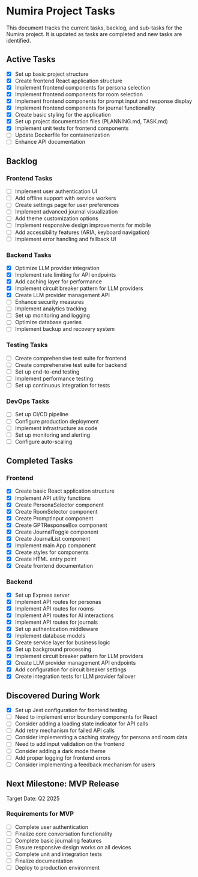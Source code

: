 # Numira Project Tasks

This document tracks the current tasks, backlog, and sub-tasks for the Numira project. It is updated as tasks are completed and new tasks are identified.

## Active Tasks

- [x] Set up basic project structure
- [x] Create frontend React application structure
- [x] Implement frontend components for persona selection
- [x] Implement frontend components for room selection
- [x] Implement frontend components for prompt input and response display
- [x] Implement frontend components for journal functionality
- [x] Create basic styling for the application
- [x] Set up project documentation files (PLANNING.md, TASK.md)
- [x] Implement unit tests for frontend components
- [ ] Update Dockerfile for containerization
- [ ] Enhance API documentation

## Backlog

### Frontend Tasks
- [ ] Implement user authentication UI
- [ ] Add offline support with service workers
- [ ] Create settings page for user preferences
- [ ] Implement advanced journal visualization
- [ ] Add theme customization options
- [ ] Implement responsive design improvements for mobile
- [ ] Add accessibility features (ARIA, keyboard navigation)
- [ ] Implement error handling and fallback UI

### Backend Tasks
- [x] Optimize LLM provider integration
- [x] Implement rate limiting for API endpoints
- [x] Add caching layer for performance
- [x] Implement circuit breaker pattern for LLM providers
- [x] Create LLM provider management API
- [ ] Enhance security measures
- [ ] Implement analytics tracking
- [ ] Set up monitoring and logging
- [ ] Optimize database queries
- [ ] Implement backup and recovery system

### Testing Tasks
- [ ] Create comprehensive test suite for frontend
- [ ] Create comprehensive test suite for backend
- [ ] Set up end-to-end testing
- [ ] Implement performance testing
- [ ] Set up continuous integration for tests

### DevOps Tasks
- [ ] Set up CI/CD pipeline
- [ ] Configure production deployment
- [ ] Implement infrastructure as code
- [ ] Set up monitoring and alerting
- [ ] Configure auto-scaling

## Completed Tasks

### Frontend
- [x] Create basic React application structure
- [x] Implement API utility functions
- [x] Create PersonaSelector component
- [x] Create RoomSelector component
- [x] Create PromptInput component
- [x] Create GPTResponseBox component
- [x] Create JournalToggle component
- [x] Create JournalList component
- [x] Implement main App component
- [x] Create styles for components
- [x] Create HTML entry point
- [x] Create frontend documentation

### Backend
- [x] Set up Express server
- [x] Implement API routes for personas
- [x] Implement API routes for rooms
- [x] Implement API routes for AI interactions
- [x] Implement API routes for journals
- [x] Set up authentication middleware
- [x] Implement database models
- [x] Create service layer for business logic
- [x] Set up background processing
- [x] Implement circuit breaker pattern for LLM providers
- [x] Create LLM provider management API endpoints
- [x] Add configuration for circuit breaker settings
- [x] Create integration tests for LLM provider failover

## Discovered During Work

- [x] Set up Jest configuration for frontend testing
- [ ] Need to implement error boundary components for React
- [ ] Consider adding a loading state indicator for API calls
- [ ] Add retry mechanism for failed API calls
- [ ] Consider implementing a caching strategy for persona and room data
- [ ] Need to add input validation on the frontend
- [ ] Consider adding a dark mode theme
- [ ] Add proper logging for frontend errors
- [ ] Consider implementing a feedback mechanism for users

## Next Milestone: MVP Release

Target Date: Q2 2025

### Requirements for MVP
- [ ] Complete user authentication
- [ ] Finalize core conversation functionality
- [ ] Complete basic journaling features
- [ ] Ensure responsive design works on all devices
- [ ] Complete unit and integration tests
- [ ] Finalize documentation
- [ ] Deploy to production environment
